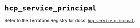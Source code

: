 # `hcp_service_principal`

Refer to the Terraform Registry for docs: [`hcp_service_principal`](https://registry.terraform.io/providers/hashicorp/hcp/0.82.0/docs/resources/service_principal).
